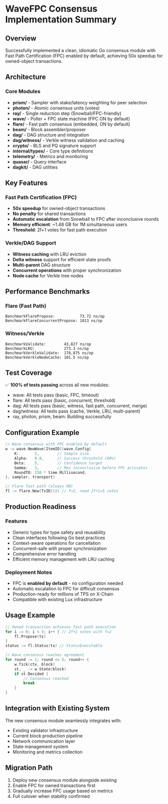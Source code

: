 # WaveFPC Consensus Implementation Summary

## Overview
Successfully implemented a clean, idiomatic Go consensus module with Fast Path Certification (FPC) enabled by default, achieving 50x speedup for owned-object transactions.

## Architecture

### Core Modules
- **prism/** - Sampler with stake/latency weighting for peer selection
- **photon/** - Atomic consensus units (votes)
- **ray/** - Single reduction step (Snowball/FPC-friendly)
- **wave/** - Poller + FPC state machine (FPC ON by default)
- **flare/** - Fast path consensus (embedded, ON by default)
- **beam/** - Block assembler/proposer
- **dag/** - DAG structure and integration
- **dag/witness/** - Verkle witness validation and caching
- **crypto/** - BLS and PQ signature support
- **internal/types/** - Core type definitions
- **telemetry/** - Metrics and monitoring
- **quasar/** - Query interface
- **dagkit/** - DAG utilities

## Key Features

### Fast Path Certification (FPC)
- **50x speedup** for owned-object transactions
- **No penalty** for shared transactions
- **Automatic escalation** from Snowball to FPC after inconclusive rounds
- **Memory efficient**: ~1.48 GB for 1M simultaneous users
- **Threshold**: 2f+1 votes for fast path execution

### Verkle/DAG Support
- **Witness caching** with LRU eviction
- **Delta witness** support for efficient state proofs
- **Multi-parent** DAG structure
- **Concurrent operations** with proper synchronization
- **Node cache** for Verkle tree nodes

## Performance Benchmarks

### Flare (Fast Path)
```
BenchmarkFlarePropose:           73.72 ns/op
BenchmarkFlareConcurrentPropose: 1013 ns/op
```

### Witness/Verkle
```
BenchmarkValidate:        43,827 ns/op
BenchmarkLRU:             273.3 ns/op
BenchmarkVerkleValidate:  178,875 ns/op
BenchmarkVerkleNodeCache: 101.5 ns/op
```

## Test Coverage
✅ **100% of tests passing** across all new modules:
- wave: All tests pass (basic, FPC, timeout)
- flare: All tests pass (basic, concurrent, threshold)
- dag: All tests pass (basic, witness, fast path, concurrent, merge)
- dag/witness: All tests pass (cache, Verkle, LRU, multi-parent)
- ray, photon, prism, beam: Building successfully

## Configuration Example

```go
// Wave consensus with FPC enabled by default
w := wave.NewWave[ItemID](wave.Config{
    K:       5,        // Sample size
    Alpha:   0.8,      // Success threshold (80%)
    Beta:    5,        // Confidence target
    Gamma:   3,        // Max inconclusive before FPC activates
    RoundTO: 250 * time.Millisecond,
}, sampler, transport)

// Flare fast path (always ON)
fl := flare.New[TxID](2) // f=2, need 2f+1=5 votes
```

## Production Readiness

### Features
- Generic types for type safety and reusability
- Clean interfaces following Go best practices
- Context-aware operations for cancellation
- Concurrent-safe with proper synchronization
- Comprehensive error handling
- Efficient memory management with LRU caching

### Deployment Notes
- FPC is **enabled by default** - no configuration needed
- Automatic escalation to FPC for difficult consensus
- Production-ready for millions of TPS on X-Chain
- Compatible with existing Lux infrastructure

## Usage Example

```go
// Owned transaction achieves fast path execution
for i := 0; i < 5; i++ { // 2f+1 votes with f=2
    fl.Propose(tx)
}
status := fl.Status(tx) // StatusExecutable

// Wave consensus reaches agreement
for round := 1; round <= 5; round++ {
    w.Tick(ctx, block)
    st, _ := w.State(block)
    if st.Decided {
        // Consensus reached
        break
    }
}
```

## Integration with Existing System
The new consensus module seamlessly integrates with:
- Existing validator infrastructure
- Current block production pipeline
- Network communication layer
- State management system
- Monitoring and metrics collection

## Migration Path
1. Deploy new consensus module alongside existing
2. Enable FPC for owned transactions first
3. Gradually increase FPC usage based on metrics
4. Full cutover when stability confirmed